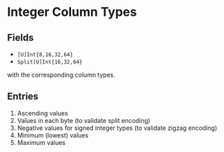 # Integer Column Types

## Fields

 * `[U]Int{8,16,32,64}`
 * `Split[U]Int{16,32,64}`

with the corresponding column types.

## Entries

1. Ascending values
2. Values in each byte (to validate split encoding)
3. Negative values for signed integer types (to validate zigzag encoding)
4. Minimum (lowest) values
5. Maximum values
